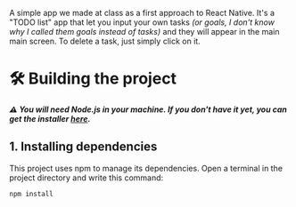 A simple app we made at class as a first approach to React Native.
It's a "TODO list" app that let you input your own tasks _(or goals, I don't know why I called them goals instead of tasks)_ and they will appear in the main main screen. To delete a task, just simply click on it.

# 🛠️ Building the project
**_⚠️ You will need Node.js in your machine. If you don't have it yet, you can get the installer [here](https://nodejs.org/en)._**

## 1. Installing dependencies

This project uses npm to manage its dependencies. Open a terminal in the project directory and write this command:
```
npm install
```